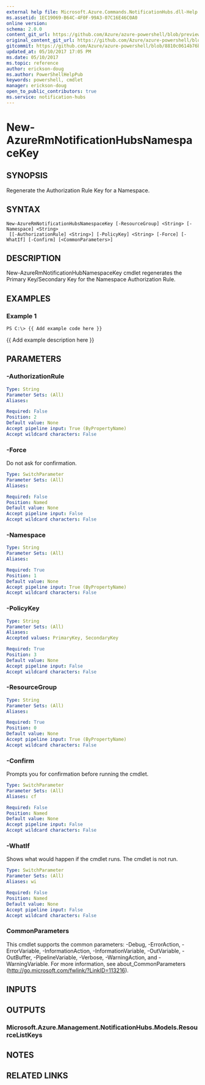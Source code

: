 ```yaml
---
external help file: Microsoft.Azure.Commands.NotificationHubs.dll-Help.xml
ms.assetid: 1EC19069-B64C-4F0F-99A3-07C16E46C0A0
online version:
schema: 2.0.0
content_git_url: https://github.com/Azure/azure-powershell/blob/preview/src/ResourceManager/NotificationHubs/Commands.NotificationHubs/help/New-AzureRmNotificationHubsNamespaceKey.md
original_content_git_url: https://github.com/Azure/azure-powershell/blob/preview/src/ResourceManager/NotificationHubs/Commands.NotificationHubs/help/New-AzureRmNotificationHubsNamespaceKey.md
gitcommit: https://github.com/Azure/azure-powershell/blob/8810c0614b76be8d014616888a4ae7733a452af9
updated_at: 05/10/2017 17:05 PM
ms.date: 05/10/2017
ms.topic: reference
author: erickson-doug
ms.author: PowerShellHelpPub
keywords: powershell, cmdlet
manager: erickson-doug
open_to_public_contributors: true
ms.service: notification-hubs
---
```


# New-AzureRmNotificationHubsNamespaceKey

## SYNOPSIS
Regenerate the Authorization Rule Key for a Namespace.

## SYNTAX

```
New-AzureRmNotificationHubsNamespaceKey [-ResourceGroup] <String> [-Namespace] <String>
 [[-AuthorizationRule] <String>] [-PolicyKey] <String> [-Force] [-WhatIf] [-Confirm] [<CommonParameters>]
```

## DESCRIPTION
New-AzureRmNotificationHubNamespaceKey cmdlet regenerates the Primary Key/Secondary Key for the Namespace Authorization Rule.

## EXAMPLES

### Example 1
```
PS C:\> {{ Add example code here }}
```

{{ Add example description here }}

## PARAMETERS

### -AuthorizationRule
```yaml
Type: String
Parameter Sets: (All)
Aliases: 

Required: False
Position: 2
Default value: None
Accept pipeline input: True (ByPropertyName)
Accept wildcard characters: False
```

### -Force
Do not ask for confirmation.

```yaml
Type: SwitchParameter
Parameter Sets: (All)
Aliases: 

Required: False
Position: Named
Default value: None
Accept pipeline input: False
Accept wildcard characters: False
```

### -Namespace
```yaml
Type: String
Parameter Sets: (All)
Aliases: 

Required: True
Position: 1
Default value: None
Accept pipeline input: True (ByPropertyName)
Accept wildcard characters: False
```

### -PolicyKey
```yaml
Type: String
Parameter Sets: (All)
Aliases: 
Accepted values: PrimaryKey, SecondaryKey

Required: True
Position: 3
Default value: None
Accept pipeline input: False
Accept wildcard characters: False
```

### -ResourceGroup
```yaml
Type: String
Parameter Sets: (All)
Aliases: 

Required: True
Position: 0
Default value: None
Accept pipeline input: True (ByPropertyName)
Accept wildcard characters: False
```

### -Confirm
Prompts you for confirmation before running the cmdlet.

```yaml
Type: SwitchParameter
Parameter Sets: (All)
Aliases: cf

Required: False
Position: Named
Default value: None
Accept pipeline input: False
Accept wildcard characters: False
```

### -WhatIf
Shows what would happen if the cmdlet runs.
The cmdlet is not run.

```yaml
Type: SwitchParameter
Parameter Sets: (All)
Aliases: wi

Required: False
Position: Named
Default value: None
Accept pipeline input: False
Accept wildcard characters: False
```

### CommonParameters
This cmdlet supports the common parameters: -Debug, -ErrorAction, -ErrorVariable, -InformationAction, -InformationVariable, -OutVariable, -OutBuffer, -PipelineVariable, -Verbose, -WarningAction, and -WarningVariable. For more information, see about_CommonParameters (http://go.microsoft.com/fwlink/?LinkID=113216).

## INPUTS

## OUTPUTS

### Microsoft.Azure.Management.NotificationHubs.Models.ResourceListKeys

## NOTES

## RELATED LINKS

